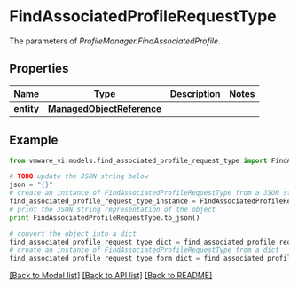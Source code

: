 # FindAssociatedProfileRequestType

The parameters of *ProfileManager.FindAssociatedProfile*. 

## Properties
Name | Type | Description | Notes
------------ | ------------- | ------------- | -------------
**entity** | [**ManagedObjectReference**](ManagedObjectReference.md) |  | 

## Example

```python
from vmware_vi.models.find_associated_profile_request_type import FindAssociatedProfileRequestType

# TODO update the JSON string below
json = "{}"
# create an instance of FindAssociatedProfileRequestType from a JSON string
find_associated_profile_request_type_instance = FindAssociatedProfileRequestType.from_json(json)
# print the JSON string representation of the object
print FindAssociatedProfileRequestType.to_json()

# convert the object into a dict
find_associated_profile_request_type_dict = find_associated_profile_request_type_instance.to_dict()
# create an instance of FindAssociatedProfileRequestType from a dict
find_associated_profile_request_type_form_dict = find_associated_profile_request_type.from_dict(find_associated_profile_request_type_dict)
```
[[Back to Model list]](../README.md#documentation-for-models) [[Back to API list]](../README.md#documentation-for-api-endpoints) [[Back to README]](../README.md)


